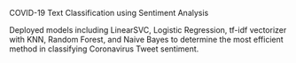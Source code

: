 COVID-19 Text Classification using Sentiment Analysis 

Deployed models including LinearSVC, Logistic Regression, tf-idf vectorizer with KNN, Random Forest, and Naive Bayes to determine the most efficient method in classifying Coronavirus Tweet sentiment.
